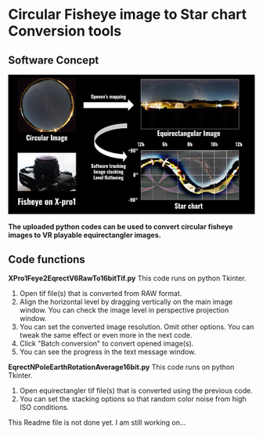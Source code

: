 # Circular Fisheye image to Star chart Conversion tools
## Software Concept

![Overview](images/GithubCircularFisheye2Starchart.jpg)

**The uploaded python codes can be used to convert circular fisheye images to VR playable equirectangler images.**


## Code functions
**XPro1Feye2EqrectV6RawTo16bitTif.py**
This code runs on python Tkinter.
1. Open tif file(s) that is converted from RAW format.
2. Align the horizontal level by dragging vertically on the main image window.
   You can check the image level in perspective projection window.
3. You can set the converted image resolution.
   Omit other options. You can tweak the same effect or even more in the next code.
4. Click "Batch conversion" to convert opened image(s).
5. You can see the progress in the text message window.

**EqrectNPoleEarthRotationAverage16bit.py**
This code runs on python Tkinter.
1. Open equirectangler tif file(s) that is converted using the previous code.
2. You can set the stacking options so that random color noise from high ISO conditions.

This Readme file is not done yet. I am still working on...

